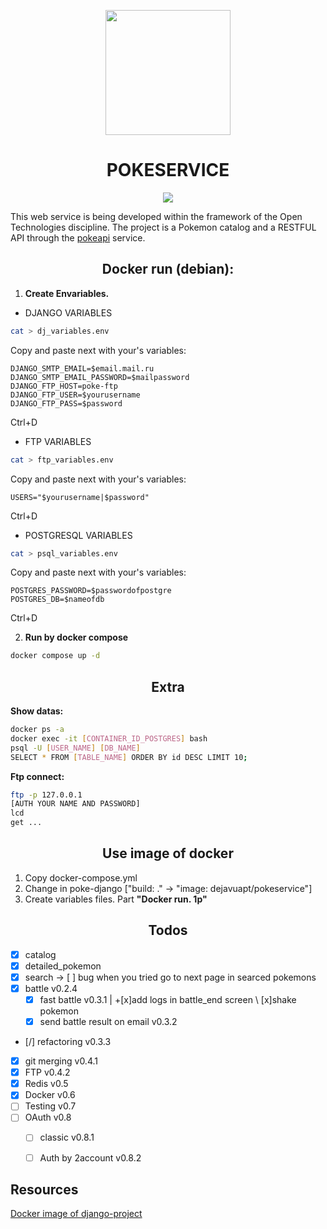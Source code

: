 <p align="center">
<img src="https://media2.giphy.com/media/AWByzGyay2cboRjTWE/giphy.gif?cid=ecf05e47njts4nnq69uo8j8uu2v3t6kxin09s6qrdpnaswhf&ep=v1_gifs_related&rid=giphy.gif&ct=g" width="200">
</p>

<h1 align="center">POKESERVICE</h1>

<p align="center">
    <img src="https://skillicons.dev/icons?i=git,docker,django,python,bootstrap" />
</p>

This web service is being developed within the framework of the Open Technologies discipline. The project is a Pokemon catalog and a RESTFUL API through the [pokeapi](https://pokeapi.co/) service.


<h2 align="center">Docker run (debian):</h2>


1. **Create Envariables.**

- DJANGO VARIABLES
```bash
cat > dj_variables.env
```
Copy and paste next with your's variables:
```
DJANGO_SMTP_EMAIL=$email.mail.ru
DJANGO_SMTP_EMAIL_PASSWORD=$mailpassword
DJANGO_FTP_HOST=poke-ftp
DJANGO_FTP_USER=$yourusername
DJANGO_FTP_PASS=$password
```
Ctrl+D

- FTP VARIABLES
```bash
cat > ftp_variables.env
```
Copy and paste next with your's variables:
```
USERS="$yourusername|$password"
```
Ctrl+D

- POSTGRESQL VARIABLES
```bash
cat > psql_variables.env
```
Copy and paste next with your's variables:
```
POSTGRES_PASSWORD=$passwordofpostgre
POSTGRES_DB=$nameofdb
```
Ctrl+D

2. **Run by docker compose**
```bash
docker compose up -d
```
<h2 align="center">Extra</h2>

**Show datas:**
```bash
docker ps -a
docker exec -it [CONTAINER_ID_POSTGRES] bash
psql -U [USER_NAME] [DB_NAME]
SELECT * FROM [TABLE_NAME] ORDER BY id DESC LIMIT 10;
```

**Ftp connect:**
```bash
ftp -p 127.0.0.1
[AUTH YOUR NAME AND PASSWORD]
lcd
get ...
```

<h2 align="center">Use image of docker</h2>

1. Copy docker-compose.yml
2. Change in poke-django ["build: ." -> "image: dejavuapt/pokeservice"]
3. Create variables files. Part **"Docker run. 1p"**

<h2 align="center">Todos</h2>

- [x] catalog 
- [x] detailed_pokemon
- [x] search -> [ ] bug when you tried go to next page in searced pokemons
- [x] battle v0.2.4
    - [x] fast battle v0.3.1 | +[x]add logs in battle_end screen \ [x]shake pokemon
    - [x] send battle result on email v0.3.2
- [/] refactoring v0.3.3
- [x] git merging v0.4.1
- [x] FTP v0.4.2
- [x] Redis v0.5
- [x] Docker v0.6
- [ ] Testing v0.7
- [ ] OAuth v0.8
    - [ ] classic v0.8.1
    - [ ] Auth by 2account v0.8.2



## Resources

[Docker image of django-project](https://hub.docker.com/r/dejavuapt/pokeservice)